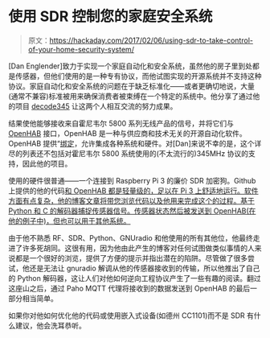 # 使用 SDR 控制您的家庭安全系统

> 原文：<https://hackaday.com/2017/02/06/using-sdr-to-take-control-of-your-home-security-system/>

[Dan Englender]致力于实现一个家庭自动化和安全系统，虽然他的房子里到处都是传感器，但他们使用的是一种专有协议，而他试图实现的开源系统并不支持这种协议。家庭自动化和安全系统的问题在于缺乏标准化——或者更确切地说，大量(通常不兼容)标准被用来确保消费者被束缚在一个特定的系统中。他分享了通过他的项目 [decode345](https://denglend.github.io/decode345/) 让这两个人相互交流的努力成果。

结果使他能够接收来自霍尼韦尔 5800 系列无线产品的信号，并将它们与 [OpenHAB](http://www.openhab.org/) 接口，OpenHAB 是一种与供应商和技术无关的开源自动化软件。OpenHAB 提供“[绑定](http://docs.openhab.org/addons/bindings.html)，允许集成各种系统和硬件。对[Dan]来说不幸的是，这个详尽的列表还不包括对霍尼韦尔 5800 系统使用的(不太流行的)345MHz 协议的支持，因此他的项目。

使用的硬件很普通——一个连接到 Raspberry Pi 3 的廉价 SDR 加密狗。Github 上提供的他的代码[和 OpenHAB 都是轻量级的，足以在 Pi 3 上舒适地运行。软件方面有点复杂，他的博客文章将带您浏览代码以及他用来完成这个的过程。基于 Python 和 C 的解码器捕捉传感器信号。传感器状态然后被发送到 OpenHAB(在他的例子中)，但也可以用于其他系统。](https://github.com/denglend/decode345)

由于他不熟悉 RF、SDR、Python、GNUradio 和他使用的所有其他位，他最终走进了许多死胡同。这很有用，因为他由此产生的博客对任何试图做类似事情的人来说都是一个很好的浏览，提供了方便的提示并指出潜在的陷阱。尽管做了很多尝试，他还是无法让 gnuradio 解调从他的传感器接收到的传输，所以他推出了自己的 Python 解码器，这让人们对他如何逆向工程协议产生了一些有趣的阅读。翻过这座山之后，通过 Paho MQTT 代理将接收到的数据发送到 OpenHAB 的最后一部分相当简单。

如果你对他如何优化他的代码或使用嵌入式设备(如德州 CC1101)而不是 SDR 有什么建议，他会洗耳恭听。
